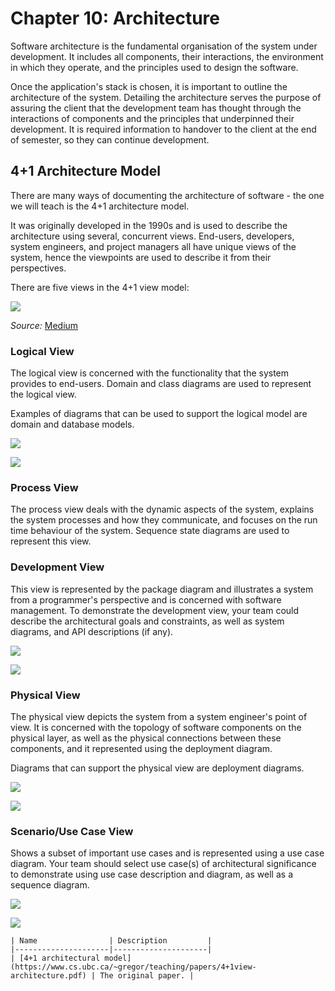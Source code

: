 # Chapter 10: Architecture

Software architecture is the fundamental organisation of the system
under development. It includes all components, their interactions, the
environment in which they operate, and the principles used to design the
software.

Once the application's stack is chosen, it is important to outline the
architecture of the system. Detailing the architecture serves the
purpose of assuring the client that the development team has thought
through the interactions of components and the principles that
underpinned their development. It is required information to handover to
the client at the end of semester, so they can continue development.

## 4+1 Architecture Model

There are many ways of documenting the architecture of software - the
one we will teach is the 4+1 architecture model.

It was originally developed in the 1990s and is used to describe the
architecture using several, concurrent views. End-users, developers,
system engineers, and project managers all have unique views of the
system, hence the viewpoints are used to describe it from their
perspectives.

There are five views in the 4+1 view model:

![](resources/views.png)

*Source:*
[Medium](https://medium.com/javarevisited/4-1-architectural-view-model-in-software-ec407bf27258)

### Logical View

The logical view is concerned with the functionality that the system
provides to end-users. Domain and class diagrams are used to represent
the logical view.

Examples of diagrams that can be used to support the logical model are
domain and database models.

![](resources/domain_model.png)

![](resources/database_model.png)

### Process View

The process view deals with the dynamic aspects of the system, explains
the system processes and how they communicate, and focuses on the run
time behaviour of the system. Sequence state diagrams are used to
represent this view.

### Development View

This view is represented by the package diagram and illustrates a system
from a programmer\'s perspective and is concerned with software
management. To demonstrate the development view, your team could
describe the architectural goals and constraints, as well as system
diagrams, and API descriptions (if any).

![](resources/goals.png)

![](resources/system.png)

### Physical View

The physical view depicts the system from a system engineer\'s point of
view. It is concerned with the topology of software components on the
physical layer, as well as the physical connections between these
components, and it represented using the deployment diagram.

Diagrams that can support the physical view are deployment diagrams.

![](resources/deployment.png)

![](resources/pipeline.png)

### Scenario/Use Case View

Shows a subset of important use cases and is represented using a use
case diagram. Your team should select use case(s) of architectural
significance to demonstrate using use case description and diagram, as
well as a sequence diagram.

![](resources/use_cases_description.png)

![](resources/use_cases_diagram.png)

```{admonition} Extra Resources
| Name                | Description         |
|---------------------|---------------------|
| [4+1 architectural model](https://www.cs.ubc.ca/~gregor/teaching/papers/4+1view-architecture.pdf) | The original paper. |
```
